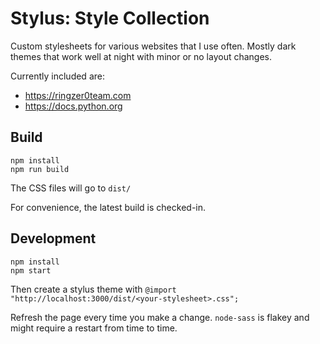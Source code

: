Stylus: Style Collection
========================

Custom stylesheets for various websites that I use often. Mostly dark themes
that work well at night with minor or no layout changes.


Currently included are:
- https://ringzer0team.com
- https://docs.python.org


## Build

    npm install
    npm run build

The CSS files will go to `dist/`

For convenience, the latest build is checked-in.


## Development

    npm install
    npm start

Then create a stylus theme with `@import "http://localhost:3000/dist/<your-stylesheet>.css";`

Refresh the page every time you make a change. `node-sass` is flakey and might
require a restart from time to time.
